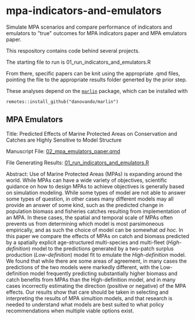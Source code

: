 # mpa-indicators-and-emulators
Simulate MPA scenarios and compare performance of indicators and emulators to "true" outcomes for MPA indicators paper and MPA emulators paper. 

This respository contains code behind several projects. 

The starting file to run is 01_run_indicators_and_emulators.R

From there, specific papers can be knit using the appropriate .qmd files, pointing the file to the appropriate results folder generted by the prior step. 

These analyses depend on the [`marlin`](https://github.com/DanOvando/marlin/) package, which can be installed with 

```
remotes::install_github("danovando/marlin")
```

## MPA Emulators

Title: Predicted Effects of Marine Protected Areas on Conservation and Catches are Highly Sensitive to Model Structure

Manuscript File: [02_mpa_emulators_paper.qmd](https://github.com/DanOvando/mpa-indicators-and-emulators/blob/main/02_mpa_emulators_paper.qmd)

File Generating Results: [01_run_indicators_and_emulators.R](https://github.com/DanOvando/mpa-indicators-and-emulators/blob/main/01_run_indicators_and_emulators.R)

Abstract: Use of Marine Protected Areas (MPAs) is expanding around the world. While MPAs can have a wide variety of objectives, scientific guidance on how to design MPAs to achieve objectives is generally based on simulation modeling. While some types of model are not able to answer some types of question, in other cases many different models may all provide an answer of some kind, such as the predicted change in population biomass and fisheries catches resulting from implementation of an MPA. In these cases, the spatial and temporal scale of MPAs often prevents us from determining which model is most parsimoneous empirically, and as such the choice of model can be somewhat *ad hoc*. In this paper we compare the effects of MPAs on catch and biomass predicted by a spatially explicit age-structured multi-species and multi-fleet (*High-definition*) model to the predictions generated by a two-patch surplus production (*Low-definition*) model fit to emulate the *High-definition* model. We found that while there are some areas of agreement, in many cases the predictions of the two models were markedly different, with the Low-definition model frequently predicting substantially higher biomass and catch benefits from MPAs than the High-definition model, and in many cases incorrectly estimating the direction (positive or negative) of the MPA effects. Our results show that care should be taken in selecting and interpreting the results of MPA simultion models, and that research is needed to understand what models are best suited to what policy recommendations when multiple viable options exist. 
